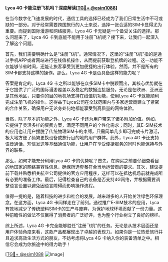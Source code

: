 **Lyca 4G 卡能注册飞机吗？深度解读[[TG💪+ @esim1088](https://t.me/s/esim1088)]**

在当今数字化飞速发展的时代，通信工具的选择已经成为了我们日常生活中不可或缺的一部分。对于经常需要跨国旅行的人士来说，选择一张合适的SIM卡显得尤为重要。而提到国际漫游和网络服务，Lyca 4G 卡无疑是一个备受关注的选择。那么问题来了，Lyca 4G 卡到底能不能用于注册飞机呢？接下来，让我们一起深入了解这个问题。

首先，我们需要明确什么是“注册飞机”。通常情况下，这里的“注册飞机”指的是通过手机APP或者网站进行在线值机操作，从而提前获取登机牌的过程。这一功能不仅能够节省时间，还能让旅客享受到更加便捷的出行体验。然而，并不是所有的SIM卡都支持这样的操作。那么，Lyca 4G 卡是否具备这样的能力呢？

答案是肯定的。Lyca 4G 卡之所以能够在众多SIM卡中脱颖而出，其核心优势就在于它提供了广泛的国际漫游覆盖以及稳定的数据连接服务。无论是在欧洲、亚洲还是其他地区，只要你的目的地机场支持在线值机功能，使用Lyca 4G 卡就能顺利完成注册飞机的操作。这得益于Lyca公司在全球范围内与多家运营商建立了紧密的合作关系，确保用户无论身处何地都能享受到高质量的网络体验。

当然，除了基本的功能之外，Lyca 4G 卡还为用户带来了诸多附加价值。例如，它提供了灵活多样的资费方案，满足不同用户的个性化需求；同时，其E-SIM技术的应用也让用户摆脱了传统物理SIM卡的束缚，只需简单几步即可完成卡片激活，极大地方便了频繁更换设备或旅行目的地的用户群体。此外，Lyca 4G 卡还支持语音通话、短信发送等基础通信功能，让用户在享受便捷服务的同时也能保持与外界的联系。

那么，如何才能充分利用Lyca 4G 卡的优势呢？首先，在购买之前要仔细查看目的地国家的网络兼容性信息，确保所选套餐符合当地运营商的要求。其次，建议提前下载并熟悉相关航空公司提供的官方应用程序，这样可以在抵达机场前就完成所有必要的准备工作。最后，记得检查自己的设备是否支持4G网络，并根据需要调整语言设置以避免因语言障碍而影响操作流程。

值得一提的是，随着科技的进步和社会的发展，越来越多的人开始关注绿色环保理念。在这方面，Lyca 4G 卡同样走在了前列。通过推广E-SIM技术的应用，Lyca有效地减少了传统塑料SIM卡的生产与废弃，为保护地球环境贡献了一份力量。这种前瞻性的做法不仅赢得了消费者的广泛好评，也为整个行业树立了良好的榜样。

综上所述，Lyca 4G 卡完全能够胜任“注册飞机”的任务。无论是从技术层面还是用户体验角度来看，这款产品都展现出了卓越的表现力。如果你是一位热爱旅行并且追求高效生活方式的朋友，不妨考虑将Lyca 4G 卡纳入你的装备清单之中。相信它会成为你旅途中的得力助手！

[[TG💪+ @esim1088](https://t.me/s/esim1088) ![Image](https://i.postimg.cc/4NQfJmqS/Snipaste-2025-05-13-00-14-12.png)]